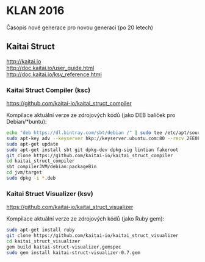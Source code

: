 # KLAN 2016
Časopis nové generace pro novou generaci (po 20 letech)

## Kaitai Struct

http://kaitai.io  
http://doc.kaitai.io/user_guide.html  
http://doc.kaitai.io/ksy_reference.html

### Kaitai Struct Compiler (ksc)

https://github.com/kaitai-io/kaitai_struct_compiler

Kompilace aktuální verze ze zdrojových kódů (jako DEB balíček pro Debian/*buntu):

```bash
echo "deb https://dl.bintray.com/sbt/debian /" | sudo tee /etc/apt/sources.list.d/sbt.list
sudo apt-key adv --keyserver hkp://keyserver.ubuntu.com:80 --recv 2EE0EA64E40A89B84B2DF73499E82A75642AC823
sudo apt-get update
sudo apt-get install sbt git dpkg-dev dpkg-sig lintian fakeroot
git clone https://github.com/kaitai-io/kaitai_struct_compiler
cd kaitai_struct_compiler
sbt compilerJVM/debian:packageBin
cd jvm/target
sudo dpkg -i *.deb
```

### Kaitai Struct Visualizer (ksv)

https://github.com/kaitai-io/kaitai_struct_visualizer

Kompilace aktuální verze ze zdrojových kódů (jako Ruby gem):

```bash
sudo apt-get install ruby
git clone https://github.com/kaitai-io/kaitai_struct_visualizer
cd kaitai_struct_visualizer
gem build kaitai-struct-visualizer.gemspec
sudo gem install kaitai-struct-visualizer-0.7.gem
```
